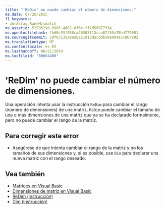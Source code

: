 ```yaml
---
title: "'ReDim' no puede cambiar el número de dimensiones."
ms.date: 07/20/2015
f1_keywords:
- vbrArray_RankMismatch
ms.assetid: 52505298-9985-4682-8f6e-ff7d56077f34
ms.openlocfilehash: fb60c93f988ca40305f13cca07f55a70bd779081
ms.sourcegitcommit: cdf67135a98a5a51913dacddb58e004a3c867802
ms.translationtype: MT
ms.contentlocale: es-ES
ms.lasthandoff: 08/21/2019
ms.locfileid: "69664400"
---
```

# <a name="redim-cannot-change-the-number-of-dimensions"></a>'ReDim' no puede cambiar el número de dimensiones.
Una operación intenta usar la instrucción `ReDim` para cambiar el rango (número de dimensiones) de una matriz. `ReDim` puede cambiar el tamaño de una o más dimensiones de una matriz que ya se ha declarado formalmente, pero no puede cambiar el rango de la matriz.  
  
## <a name="to-correct-this-error"></a>Para corregir este error  
  
- Asegúrese de que intenta cambiar el rango de la matriz y no los tamaños de sus dimensiones y, si es posible, use `Dim` para declarar una nueva matriz con el rango deseado.  
  
## <a name="see-also"></a>Vea también

- [Matrices en Visual Basic](../programming-guide/language-features/arrays/index.md)
- [Dimensiones de matriz en Visual Basic](../programming-guide/language-features/arrays/array-dimensions.md)
- [ReDim (instrucción)](../../visual-basic/language-reference/statements/redim-statement.md)
- [Dim (instrucción)](../../visual-basic/language-reference/statements/dim-statement.md)

